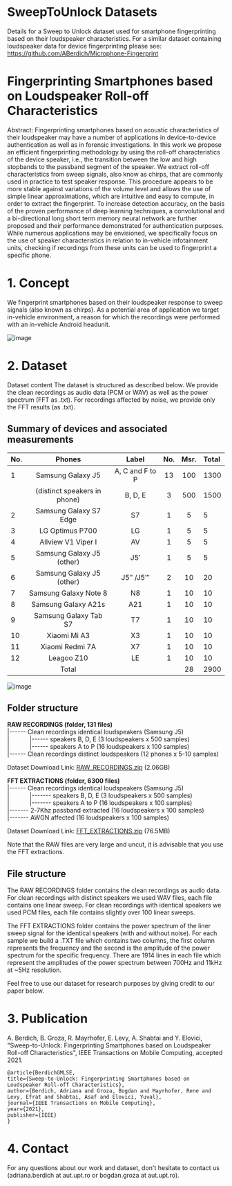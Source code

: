 <meta name="google-site-verification" content="ymIXsXQBvbk4zpfJUTQ2CNKMxL4LLH0xf-yf349ysS0" />

# SweepToUnlock Datasets
Details for a Sweep to Unlock dataset used for smartphone fingerprinting based on their loudspeaker characteristics. For a similar dataset containing loudspeaker data for device fingerprinting please see: https://github.com/ABerdich/Microphone-Fingerprint

# Fingerprinting Smartphones based on Loudspeaker Roll-off Characteristics

Abstract: Fingerprinting smartphones based on acoustic characteristics of their loudspeaker may have a number of applications in device-to-device authentication as well as in forensic investigations. In this work we propose an efficient fingerprinting methodology by using the roll-off characteristics of the device speaker, i.e., the transition between the low and high stopbands to the passband segment of the speaker. We extract roll-off characteristics from sweep signals, also know as chirps, that are commonly used in practice to test speaker response. This procedure appears to be more stable against variations of the volume level and allows the use of simple linear approximations, which are intuitive and easy to compute, in order to extract the fingerprint. To increase detection accuracy, on the basis of the proven performance of deep learning techniques, a convolutional and a bi-directional long short term memory neural network are further proposed and their performance demonstrated for authentication purposes. While numerous applications may be envisioned, we specifically focus on the use of speaker characteristics in relation to in-vehicle infotainment units, checking if recordings from these units can be used to fingerprint a specific phone.

# 1. Concept
We fingerprint smartphones based on their loudspeaker response to sweep signals (also known as chirps). As a potential area of application we target in-vehicle environment, a reason for which the recordings were performed with an in-vehicle Android headunit.

![image](https://user-images.githubusercontent.com/22617786/156363415-3412c8af-26f6-4a32-9590-406661994996.png)


# 2. Dataset
Dataset content The dataset is structured as described below. We provide the clean recordings as audio data (PCM or WAV) as well as the power spectrum (FFT as .txt). For recordings affected by noise, we provide only the FFT results (as .txt).

## Summary of devices and associated measurements ##

 

 No. | Phones | Label  | No. | Msr.   | Total   
---- | :------: | :------: | :-------: | :--------: | :------
1 |	Samsung Galaxy J5	| A, C and F to P |	13	| 100	| 1300
&nbsp; 	|(distinct speakers in phone)|	B, D, E	|3|	500	|1500
2 |	Samsung Galaxy S7 Edge|	S7	|1	|5	|5
3 |	LG Optimus P700	|LG|	1	|5|	5
4 |	Allview V1 Viper I	|AV	|1|	5|	5
5 |	Samsung Galaxy J5 (other)	|J5′|	1	|5|	5
6 |	Samsung Galaxy J5 (other)	|J5′′ /J5′′′|	2	|10	|20
7 |	Samsung Galaxy Note 8|	N8|	1	|10|	10
8 |	Samsung Galaxy A21s	|A21|	1	|10|	10
9 |	Samsung Galaxy Tab S7|	T7|	1|	10|	10
10 |	Xiaomi Mi A3	| X3|	1|	10|	10
11 |	Xiaomi Redmi 7A|	X7|	1|	10 | 10
12 |	Leagoo Z10	| LE|	1	|10|	10
 &nbsp;|	Total	| 	|&nbsp;|28|	 	2900|



![image](https://user-images.githubusercontent.com/22617786/156363539-dff69c4d-02cb-4398-be5a-cf29a6928d6d.png)

## Folder structure ##

**RAW RECORDINGS (folder, 131 files)** \
|------ Clean recordings identical loudspeakers (Samsung J5) \
| &nbsp;&nbsp;&nbsp;&nbsp;&nbsp;&nbsp;&nbsp;&nbsp;&nbsp;&nbsp;       |------ speakers B, D, E (3 loudspeakers x 500 samples) \
| &nbsp;&nbsp;&nbsp;&nbsp;&nbsp;&nbsp;&nbsp;&nbsp;&nbsp;&nbsp;       |------ speakers A to P (16 loudspeakers x 100 samples) \
|------ Clean recordings distinct loudspeakers (12 phones x 5-10 samples) 

Dataset Download Link: [RAW_RECORDINGS.zip](http://www.aut.upt.ro/~bgroza/projects/sweep-to-unlock/RAW_RECORDINGS.zip) (2.06GB) 

**FFT EXTRACTIONS (folder, 6300 files)** \
|------ Clean recordings identical loudspeakers (Samsung J5) \
| &nbsp;&nbsp;&nbsp;&nbsp;&nbsp;&nbsp;&nbsp;&nbsp;&nbsp;&nbsp;       |------- speakers B, D, E (3 loudspeakers x 500 samples) \
| &nbsp;&nbsp;&nbsp;&nbsp;&nbsp;&nbsp;&nbsp;&nbsp;&nbsp;&nbsp;      |------- speakers A to P (16 loudspeakers x 100 samples) \
|------- 2-7Khz passband extracted (16 loudspeakers x 100 samples) \
|------- AWGN affected (16 loudspeakers x 100 samples) 

Dataset Download Link: [FFT_EXTRACTIONS.zip]( http://www.aut.upt.ro/~bgroza/projects/sweep-to-unlock/FFT_EXTRACTIONS.zip) (76.5MB)

Note that the RAW files are very large and uncut, it is advisable that you use the FFT extractions.

## File structure ##

The RAW RECORDINGS folder contains the clean recordings as audio data. For clean recordings with distinct speakers we used WAV files, each file contains one linear sweep. For clean recordings with identical speakers we used PCM files, each file contains slightly over 100 linear sweeps.

The FFT EXTRACTIONS folder contains the power spectrum of the liner sweep signal for the identical speakers (with and without noise). For each sample we build a .TXT file which contains two columns, the first column represents the frequency and the second is the amplitude of the power spectrum for the specific frequency. There are 1914 lines in each file which represent the amplitudes of the power spectrum between 700Hz and 11kHz at ~5Hz resolution.


Feel free to use our dataset for research purposes by giving credit to our paper below.
# 3. Publication
A. Berdich, B. Groza, R. Mayrhofer, E. Levy, A. Shabtai and Y. Elovici, "Sweep-to-Unlock: Fingerprinting Smartphones based on Loudspeaker Roll-off Characteristics", IEEE Transactions on Mobile Computing, accepted 2021. 


```
@article{BerdichGMLSE,
title={Sweep-to-Unlock: Fingerprinting Smartphones based on Loudspeaker Roll-off Characteristics},
author={Berdich, Adriana and Groza, Bogdan and Mayrhofer, Rene and Levy, Efrat and Shabtai, Asaf and Elovici, Yuval},
journal={IEEE Transactions on Mobile Computing},
year={2021},
publisher={IEEE}
}
```

# 4. Contact
For any questions about our work and dataset, don't hesitate to contact us (adriana.berdich at aut.upt.ro or bogdan.groza at aut.upt.ro).

